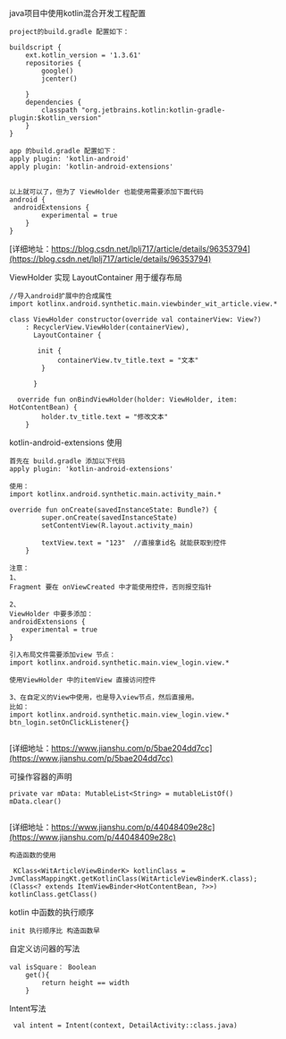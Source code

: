 
java项目中使用kotlin混合开发工程配置
```
project的build.gradle 配置如下：

buildscript {
    ext.kotlin_version = '1.3.61'
    repositories {
        google()
        jcenter()
        
    }
    dependencies {
        classpath "org.jetbrains.kotlin:kotlin-gradle-plugin:$kotlin_version"
    }
}

app 的build.gradle 配置如下：
apply plugin: 'kotlin-android'
apply plugin: 'kotlin-android-extensions'


以上就可以了，但为了 ViewHolder 也能使用需要添加下面代码
android {
 androidExtensions {
        experimental = true
    }
}
```
[详细地址：https://blog.csdn.net/lplj717/article/details/96353794](https://blog.csdn.net/lplj717/article/details/96353794)

ViewHolder 实现 LayoutContainer 用于缓存布局
```
//导入android扩展中的合成属性
import kotlinx.android.synthetic.main.viewbinder_wit_article.view.*    

class ViewHolder constructor(override val containerView: View?)
    : RecyclerView.ViewHolder(containerView),
      LayoutContainer {
      
       init {
            containerView.tv_title.text = "文本"
        }

      }
      
  override fun onBindViewHolder(holder: ViewHolder, item: HotContentBean) {
        holder.tv_title.text = "修改文本"
    }    
```


kotlin-android-extensions 使用
```
首先在 build.gradle 添加以下代码
apply plugin: 'kotlin-android-extensions'

使用：
import kotlinx.android.synthetic.main.activity_main.*

override fun onCreate(savedInstanceState: Bundle?) {
        super.onCreate(savedInstanceState)
        setContentView(R.layout.activity_main)
        
        textView.text = "123"  //直接拿id名 就能获取到控件
    }

注意：
1、
Fragment 要在 onViewCreated 中才能使用控件，否则报空指针

2、
ViewHolder 中要多添加：
androidExtensions {
   experimental = true
}

引入布局文件需要添加view 节点：
import kotlinx.android.synthetic.main.view_login.view.*

使用ViewHolder 中的itemView 直接访问控件

3、在自定义的View中使用，也是导入view节点，然后直接用。
比如：
import kotlinx.android.synthetic.main.view_login.view.*
btn_login.setOnClickListener{}


```
[详细地址：https://www.jianshu.com/p/5bae204dd7cc](https://www.jianshu.com/p/5bae204dd7cc)


可操作容器的声明
```
private var mData: MutableList<String> = mutableListOf()
mData.clear()


```
[详细地址：https://www.jianshu.com/p/44048409e28c](https://www.jianshu.com/p/44048409e28c)


```
构造函数的使用

 KClass<WitArticleViewBinderK> kotlinClass = JvmClassMappingKt.getKotlinClass(WitArticleViewBinderK.class);
(Class<? extends ItemViewBinder<HotContentBean, ?>>) kotlinClass.getClass()
```
kotlin 中函数的执行顺序
```
init 执行顺序比 构造函数早 

```
自定义访问器的写法
```
val isSquare： Boolean
    get(){
        return height == width
    }
```
Intent写法
```
 val intent = Intent(context, DetailActivity::class.java)
```
